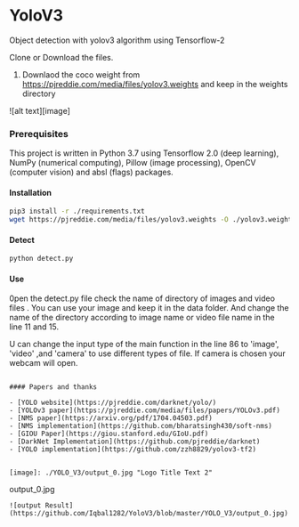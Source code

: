 # YoloV3
Object detection with yolov3 algorithm using  Tensorflow-2 

Clone or Download the files.

1. Downlaod the coco  weight from https://pjreddie.com/media/files/yolov3.weights  and keep in the weights directory 


![alt text][image]

### Prerequisites
This project is written in Python 3.7 using Tensorflow 2.0 (deep learning), NumPy (numerical computing), Pillow (image processing), OpenCV (computer vision) and absl (flags) packages.

#### Installation

```bash
pip3 install -r ./requirements.txt
wget https://pjreddie.com/media/files/yolov3.weights -O ./yolov3.weights
```

#### Detect

```bash
python detect.py 
```

#### Use

0pen the detect.py file check the name of directory of images and video files . 
You can use your image and keep it in the data folder. And change the name of the directory 
according to image name or video file name  in the line 11 and 15. 

U can change the input type of the main function in the line 86 to 'image', 'video'
,and 'camera' to use different types of file. If camera is chosen your webcam will 
open. 
```

#### Papers and thanks

- [YOLO website](https://pjreddie.com/darknet/yolo/)
- [YOLOv3 paper](https://pjreddie.com/media/files/papers/YOLOv3.pdf)
- [NMS paper](https://arxiv.org/pdf/1704.04503.pdf)
- [NMS implementation](https://github.com/bharatsingh430/soft-nms)
- [GIOU Paper](https://giou.stanford.edu/GIoU.pdf)
- [DarkNet Implementation](https://github.com/pjreddie/darknet)
- [YOLO implementation](https://github.com/zzh8829/yolov3-tf2)


[image]: ./YOLO_V3/output_0.jpg "Logo Title Text 2"

```
output_0.jpg
```
![output Result](https://github.com/Iqbal1282/YoloV3/blob/master/YOLO_V3/output_0.jpg)
```
